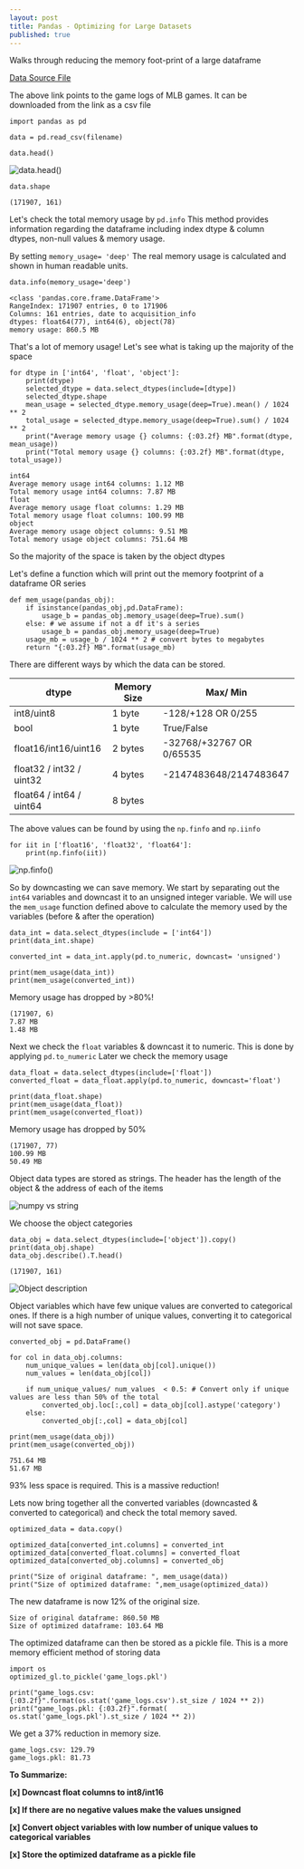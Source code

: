 ```yaml
---
layout: post
title: Pandas - Optimizing for Large Datasets
published: true
---
```


Walks through reducing the memory foot-print of a large dataframe

[Data Source File](https://data.world/dataquest/mlb-game-logs)


The above link points to the game logs of MLB games. It can be downloaded from the link as a csv file

```
import pandas as pd

data = pd.read_csv(filename)

data.head()
```

![data.head()](/images/data_head.PNG)


```
data.shape

(171907, 161)
```

Let's check the total memory usage by ```pd.info``` 
This method provides information regarding the dataframe including index dtype & column dtypes, non-null values & memory usage.

By setting  ```memory_usage= 'deep'``` The real memory usage is calculated and shown in human readable units.

```
data.info(memory_usage='deep')

<class 'pandas.core.frame.DataFrame'>
RangeIndex: 171907 entries, 0 to 171906
Columns: 161 entries, date to acquisition_info
dtypes: float64(77), int64(6), object(78)
memory usage: 860.5 MB
```

That's a lot of memory usage! Let's see what is taking up the majority of the space

```
for dtype in ['int64', 'float', 'object']:
    print(dtype)
    selected_dtype = data.select_dtypes(include=[dtype])
    selected_dtype.shape
    mean_usage = selected_dtype.memory_usage(deep=True).mean() / 1024 ** 2
    total_usage = selected_dtype.memory_usage(deep=True).sum() / 1024 ** 2
    print("Average memory usage {} columns: {:03.2f} MB".format(dtype, mean_usage))
    print("Total memory usage {} columns: {:03.2f} MB".format(dtype, total_usage))

int64
Average memory usage int64 columns: 1.12 MB
Total memory usage int64 columns: 7.87 MB
float
Average memory usage float columns: 1.29 MB
Total memory usage float columns: 100.99 MB
object
Average memory usage object columns: 9.51 MB
Total memory usage object columns: 751.64 MB

```

So the majority of the space is taken by the object dtypes

Let's define a function which will print out the memory footprint of a dataframe OR series

```
def mem_usage(pandas_obj):
    if isinstance(pandas_obj,pd.DataFrame):
        usage_b = pandas_obj.memory_usage(deep=True).sum()
    else: # we assume if not a df it's a series
        usage_b = pandas_obj.memory_usage(deep=True)
    usage_mb = usage_b / 1024 ** 2 # convert bytes to megabytes
    return "{:03.2f} MB".format(usage_mb)

```


There are different ways by which the data can be stored. 

| dtype | Memory Size | Max/ Min |
|-------|-------------|----------|
|int8/uint8| 1 byte  | -128/+128 OR 0/255|
|bool| 1 byte | True/False|
|float16/int16/uint16| 2 bytes | -32768/+32767 OR 0/65535| 
|float32 / int32 / uint32| 4 bytes | -2147483648/2147483647|
|float64 / int64 / uint64| 8 bytes | 


The above values can be found by using the ```np.finfo``` and ```np.iinfo```

```
for iit in ['float16', 'float32', 'float64']:
    print(np.finfo(iit))
```
![np.finfo()](https://github.com/skyprince999/100DaysOfML/blob/master/images/np_finfo.PNG)


So by downcasting we can save memory. We start by separating out the ```int64``` variables and downcast it to an unsigned integer variable. We will use the ```mem_usage``` function defined above to calculate the memory used by the variables (before & after the operation)

```
data_int = data.select_dtypes(include = ['int64'])
print(data_int.shape)

converted_int = data_int.apply(pd.to_numeric, downcast= 'unsigned')

print(mem_usage(data_int))
print(mem_usage(converted_int))
```

Memory usage has dropped by >80%! 

```
(171907, 6)
7.87 MB
1.48 MB
```

Next we check the ```float``` variables & downcast it to numeric. This is done by applying ```pd.to_numeric```
Later we check the memory usage  
```
data_float = data.select_dtypes(include=['float'])
converted_float = data_float.apply(pd.to_numeric, downcast='float')

print(data_float.shape)
print(mem_usage(data_float))
print(mem_usage(converted_float))
```

Memory usage has dropped by 50% 

```
(171907, 77)
100.99 MB
50.49 MB
```

Object data types are stored as strings. The header has the length of the object & the address of each of the items 

![numpy vs string](/images/numpy_vs_string.png)

We choose the object categories 

```
data_obj = data.select_dtypes(include=['object']).copy()
print(data_obj.shape)
data_obj.describe().T.head()

(171907, 161)
```

![Object description](/images/object_describe.PNG)


Object variables which have few unique values are converted to categorical ones. If there is a high number of unique values, converting it to categorical will not save space. 

```
converted_obj = pd.DataFrame()

for col in data_obj.columns:
    num_unique_values = len(data_obj[col].unique())
    num_values = len(data_obj[col])
    
    if num_unique_values/ num_values  < 0.5: # Convert only if unique values are less than 50% of the total
        converted_obj.loc[:,col] = data_obj[col].astype('category')
    else:
        converted_obj[:,col] = data_obj[col]

print(mem_usage(data_obj))
print(mem_usage(converted_obj))
```
```
751.64 MB
51.67 MB
```
93% less space is required. This is a massive reduction! 


Lets now bring together all the converted variables (downcasted & converted to categorical) and check the total memory saved. 

```
optimized_data = data.copy()

optimized_data[converted_int.columns] = converted_int
optimized_data[converted_float.columns] = converted_float
optimized_data[converted_obj.columns] = converted_obj

print("Size of original dataframe: ", mem_usage(data))
print("Size of optimized dataframe: ",mem_usage(optimized_data))
```
The new dataframe is now 12% of the original size.

```
Size of original dataframe: 860.50 MB
Size of optimized dataframe: 103.64 MB
```

The optimized dataframe can then be stored as a pickle file. This is a more memory efficient method of storing data

```
import os
optimized_gl.to_pickle('game_logs.pkl')

print("game_logs.csv: {:03.2f}".format(os.stat('game_logs.csv').st_size / 1024 ** 2))
print("game_logs.pkl: {:03.2f}".format( os.stat('game_logs.pkl').st_size / 1024 ** 2))

```
We get a 37% reduction in memory size.
```
game_logs.csv: 129.79
game_logs.pkl: 81.73
```


**To Summarize:**

**[x] Downcast float columns to int8/int16**

**[x] If there are no negative values make the values unsigned**

**[x] Convert object variables with low number of unique values to categorical variables**

**[x] Store the optimized dataframe as a pickle file**











